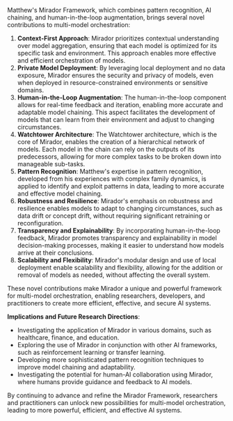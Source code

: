 Matthew's Mirador Framework, which combines pattern recognition, AI chaining, and human-in-the-loop augmentation, brings several novel contributions to multi-model orchestration:

1. **Context-First Approach**: Mirador prioritizes contextual understanding over model aggregation, ensuring that each model is optimized for its specific task and environment. This approach enables more effective and efficient orchestration of models.
2. **Private Model Deployment**: By leveraging local deployment and no data exposure, Mirador ensures the security and privacy of models, even when deployed in resource-constrained environments or sensitive domains.
3. **Human-in-the-Loop Augmentation**: The human-in-the-loop component allows for real-time feedback and iteration, enabling more accurate and adaptable model chaining. This aspect facilitates the development of models that can learn from their environment and adjust to changing circumstances.
4. **Watchtower Architecture**: The Watchtower architecture, which is the core of Mirador, enables the creation of a hierarchical network of models. Each model in the chain can rely on the outputs of its predecessors, allowing for more complex tasks to be broken down into manageable sub-tasks.
5. **Pattern Recognition**: Matthew's expertise in pattern recognition, developed from his experiences with complex family dynamics, is applied to identify and exploit patterns in data, leading to more accurate and effective model chaining.
6. **Robustness and Resilience**: Mirador's emphasis on robustness and resilience enables models to adapt to changing circumstances, such as data drift or concept drift, without requiring significant retraining or reconfiguration.
7. **Transparency and Explainability**: By incorporating human-in-the-loop feedback, Mirador promotes transparency and explainability in model decision-making processes, making it easier to understand how models arrive at their conclusions.
8. **Scalability and Flexibility**: Mirador's modular design and use of local deployment enable scalability and flexibility, allowing for the addition or removal of models as needed, without affecting the overall system.

These novel contributions make Mirador a unique and powerful framework for multi-model orchestration, enabling researchers, developers, and practitioners to create more efficient, effective, and secure AI systems.

**Implications and Future Research Directions**:

* Investigating the application of Mirador in various domains, such as healthcare, finance, and education.
* Exploring the use of Mirador in conjunction with other AI frameworks, such as reinforcement learning or transfer learning.
* Developing more sophisticated pattern recognition techniques to improve model chaining and adaptability.
* Investigating the potential for human-AI collaboration using Mirador, where humans provide guidance and feedback to AI models.

By continuing to advance and refine the Mirador Framework, researchers and practitioners can unlock new possibilities for multi-model orchestration, leading to more powerful, efficient, and effective AI systems.
